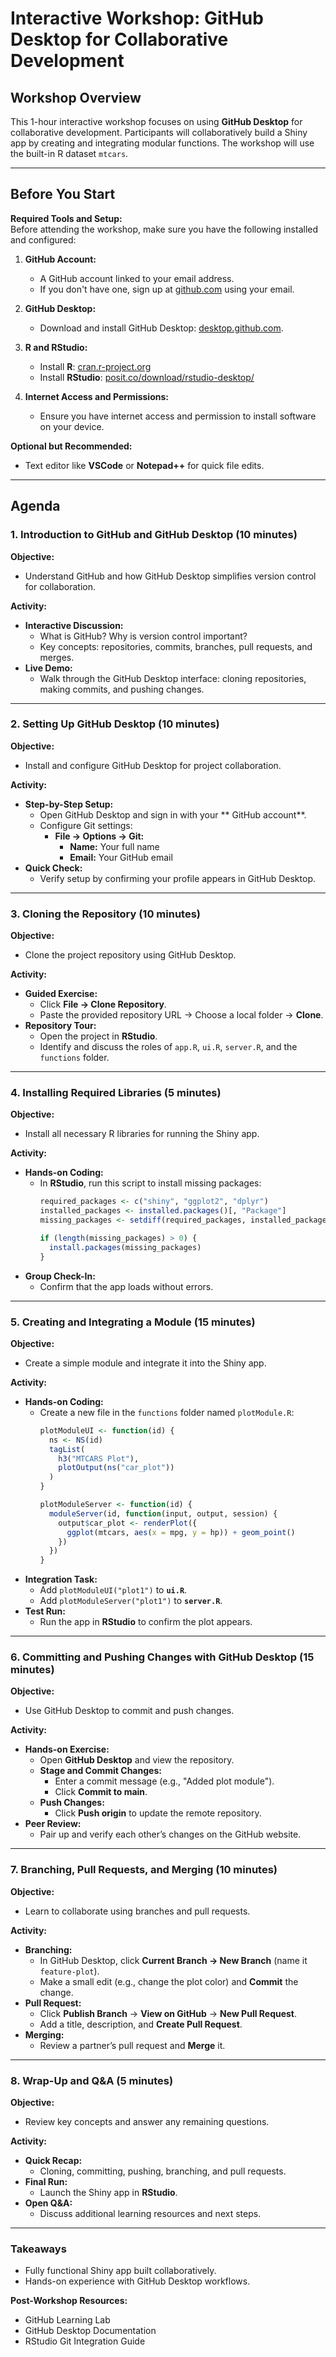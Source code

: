 # **Interactive Workshop: GitHub Desktop for Collaborative Development**

## **Workshop Overview**

This 1-hour interactive workshop focuses on using **GitHub Desktop** for collaborative development. Participants will collaboratively build a Shiny app by creating and integrating modular functions. The workshop will use the built-in R dataset `mtcars`.

---

## **Before You Start**

**Required Tools and Setup:**  
Before attending the workshop, make sure you have the following installed and configured:

1. **GitHub Account:**  
   - A GitHub account linked to your email address.  
   - If you don't have one, sign up at [github.com](https://github.com) using your email.

2. **GitHub Desktop:**  
   - Download and install GitHub Desktop: [desktop.github.com](https://desktop.github.com/).  

3. **R and RStudio:**  
   - Install **R**: [cran.r-project.org](https://cran.r-project.org/)  
   - Install **RStudio**: [posit.co/download/rstudio-desktop/](https://posit.co/download/rstudio-desktop/)  

4. **Internet Access and Permissions:**  
   - Ensure you have internet access and permission to install software on your device.

**Optional but Recommended:**  
- Text editor like **VSCode** or **Notepad++** for quick file edits.

---

## **Agenda**

### **1. Introduction to GitHub and GitHub Desktop (10 minutes)**

**Objective:**  
- Understand GitHub and how GitHub Desktop simplifies version control for collaboration.

**Activity:**  
- **Interactive Discussion:**  
  - What is GitHub? Why is version control important?  
  - Key concepts: repositories, commits, branches, pull requests, and merges.  
- **Live Demo:**  
  - Walk through the GitHub Desktop interface: cloning repositories, making commits, and pushing changes.

---

### **2. Setting Up GitHub Desktop (10 minutes)**

**Objective:**  
- Install and configure GitHub Desktop for project collaboration.  

**Activity:**  
- **Step-by-Step Setup:**  
  - Open GitHub Desktop and sign in with your ** GitHub account**.  
  - Configure Git settings:  
    - **File → Options → Git:**  
      - **Name:** Your full name 
      - **Email:** Your GitHub email
- **Quick Check:**  
  - Verify setup by confirming your profile appears in GitHub Desktop.

---

### **3. Cloning the Repository (10 minutes)**

**Objective:**  
- Clone the project repository using GitHub Desktop.  

**Activity:**  
- **Guided Exercise:**  
  - Click **File → Clone Repository**.  
  - Paste the provided repository URL → Choose a local folder → **Clone**.  
- **Repository Tour:**  
  - Open the project in **RStudio**.  
  - Identify and discuss the roles of `app.R`, `ui.R`, `server.R`, and the `functions` folder.

---

### **4. Installing Required Libraries (5 minutes)**

**Objective:**  
- Install all necessary R libraries for running the Shiny app.  

**Activity:**  
- **Hands-on Coding:**  
  - In **RStudio**, run this script to install missing packages:  
    ```r
    required_packages <- c("shiny", "ggplot2", "dplyr")
    installed_packages <- installed.packages()[, "Package"]
    missing_packages <- setdiff(required_packages, installed_packages)

    if (length(missing_packages) > 0) {
      install.packages(missing_packages)
    }
    ```  
- **Group Check-In:**  
  - Confirm that the app loads without errors.

---

### **5. Creating and Integrating a Module (15 minutes)**

**Objective:**  
- Create a simple module and integrate it into the Shiny app.  

**Activity:**  
- **Hands-on Coding:**  
  - Create a new file in the `functions` folder named `plotModule.R`:  
    ```r
    plotModuleUI <- function(id) {
      ns <- NS(id)
      tagList(
        h3("MTCARS Plot"),
        plotOutput(ns("car_plot"))
      )
    }

    plotModuleServer <- function(id) {
      moduleServer(id, function(input, output, session) {
        output$car_plot <- renderPlot({
          ggplot(mtcars, aes(x = mpg, y = hp)) + geom_point()
        })
      })
    }
    ```  
- **Integration Task:**  
  - Add `plotModuleUI("plot1")` to **`ui.R`**.  
  - Add `plotModuleServer("plot1")` to **`server.R`**.  
- **Test Run:**  
  - Run the app in **RStudio** to confirm the plot appears.

---

### **6. Committing and Pushing Changes with GitHub Desktop (15 minutes)**

**Objective:**  
- Use GitHub Desktop to commit and push changes.  

**Activity:**  
- **Hands-on Exercise:**  
  - Open **GitHub Desktop** and view the repository.  
  - **Stage and Commit Changes:**  
    - Enter a commit message (e.g., "Added plot module").  
    - Click **Commit to main**.  
  - **Push Changes:**  
    - Click **Push origin** to update the remote repository.  
- **Peer Review:**  
  - Pair up and verify each other’s changes on the GitHub website.

---

### **7. Branching, Pull Requests, and Merging (10 minutes)**

**Objective:**  
- Learn to collaborate using branches and pull requests.  

**Activity:**  
- **Branching:**  
  - In GitHub Desktop, click **Current Branch → New Branch** (name it `feature-plot`).  
  - Make a small edit (e.g., change the plot color) and **Commit** the change.  
- **Pull Request:**  
  - Click **Publish Branch** → **View on GitHub** → **New Pull Request**.  
  - Add a title, description, and **Create Pull Request**.  
- **Merging:**  
  - Review a partner’s pull request and **Merge** it.

---

### **8. Wrap-Up and Q&A (5 minutes)**

**Objective:**  
- Review key concepts and answer any remaining questions.  

**Activity:**  
- **Quick Recap:**  
  - Cloning, committing, pushing, branching, and pull requests.  
- **Final Run:**  
  - Launch the Shiny app in **RStudio**.  
- **Open Q&A:**  
  - Discuss additional learning resources and next steps.

---

### **Takeaways**

- Fully functional Shiny app built collaboratively.  
- Hands-on experience with GitHub Desktop workflows.  

**Post-Workshop Resources:**  
- GitHub Learning Lab  
- GitHub Desktop Documentation  
- RStudio Git Integration Guide
